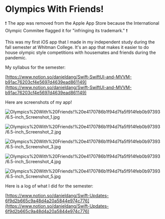 # Olympics With Friends!

❗️ The app was removed from the Apple App Store because the International Olympic Commitee flagged it for "infringing its trademark." ❗️

This was my first iOS app that I made in my independent study during the fall semester at Whitman College. It's an app that makes it easier to do house olympic style competitions with housemates and friends during the pandemic. 

My syllabus for the semester:

[https://www.notion.so/danieldang/Swift-SwiftUI-and-MVVM-b91ac76203cf4e5697d4639ead861149](https://www.notion.so/danieldang/Swift-SwiftUI-and-MVVM-b91ac76203cf4e5697d4639ead861149)

Here are screenshots of my app!

![Olympics%20With%20Friends!%20e4170786b1f94d7fa5f914feb0b97393/6.5-inch_Screenshot_1.jpg](Olympics%20With%20Friends!%20e4170786b1f94d7fa5f914feb0b97393/6.5-inch_Screenshot_1.jpg)

![Olympics%20With%20Friends!%20e4170786b1f94d7fa5f914feb0b97393/6.5-inch_Screenshot_2.jpg](Olympics%20With%20Friends!%20e4170786b1f94d7fa5f914feb0b97393/6.5-inch_Screenshot_2.jpg)

![Olympics%20With%20Friends!%20e4170786b1f94d7fa5f914feb0b97393/6.5-inch_Screenshot_3.jpg](Olympics%20With%20Friends!%20e4170786b1f94d7fa5f914feb0b97393/6.5-inch_Screenshot_3.jpg)

![Olympics%20With%20Friends!%20e4170786b1f94d7fa5f914feb0b97393/6.5-inch_Screenshot_4.jpg](Olympics%20With%20Friends!%20e4170786b1f94d7fa5f914feb0b97393/6.5-inch_Screenshot_4.jpg)

![Olympics%20With%20Friends!%20e4170786b1f94d7fa5f914feb0b97393/6.5-inch_Screenshot_5.jpg](Olympics%20With%20Friends!%20e4170786b1f94d7fa5f914feb0b97393/6.5-inch_Screenshot_5.jpg)

Here is a log of what I did for the semester:

[https://www.notion.so/danieldang/Swift-Updates-6f9d2b665c9a48d4a20a5844e974c776](https://www.notion.so/danieldang/Swift-Updates-6f9d2b665c9a48d4a20a5844e974c776)
